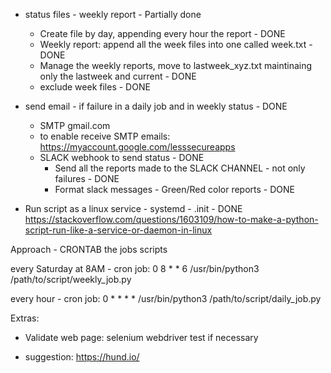 
* status files - weekly report - Partially done
	* Create file by day, appending every hour the report - DONE
	* Weekly report: append all the week files into one called week.txt - DONE
	* Manage the weekly reports, move to lastweek_xyz.txt maintinaing only the lastweek and current - DONE
	* exclude week files - DONE

* send email - if failure in a daily job and in weekly status - DONE
	- SMTP gmail.com
	- to enable receive SMTP emails:
		https://myaccount.google.com/lesssecureapps

	* SLACK webhook to send status - DONE
		- Send all the reports made to the SLACK CHANNEL - not only failures - DONE
		- Format slack messages - Green/Red color reports - DONE

* Run script as a linux service - systemd - .init - DONE
https://stackoverflow.com/questions/1603109/how-to-make-a-python-script-run-like-a-service-or-daemon-in-linux

Approach - CRONTAB the jobs scripts

every Saturday at 8AM - cron job:
0 8 * * 6 /usr/bin/python3 /path/to/script/weekly_job.py

every hour - cron job:
0 * * * * /usr/bin/python3 /path/to/script/daily_job.py

Extras:
* Validate web page: selenium webdriver test if necessary

* suggestion: https://hund.io/
